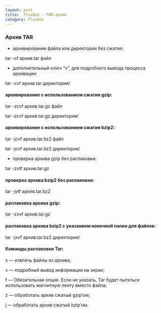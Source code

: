 ```yaml
---
layout: post
title:  Fluxbox - TAR-архив
category: Fluxbox
---
```


### Архив TAR

- архивирование файла или директории без сжатия:

tar -cf архив.tar файл

- дополнительный ключ “v”, для подробного вывода процесса архивации:

tar -cvf архив.tar директория/

#### архивирование с использованием сжатия gzip:

tar -zcvf архив.tar.gz файл

tar -zcvf архив.tar.gz директория/

#### архивирование с использованием сжатия bzip2:

tar -jcvf архив.tar.bz2 файл

tar -jcvf архив.tar.bz2 директория/

- проверка архива gzip без распаковки:

tar -zvtf архив.tar.gz

#### проверка архива bzip2 без распаковки:

tar -jvtf архив.tar.bz2

####  распаковка архива gzip:

tar -zxvf архив.tar.gz

#### распаковка архива bzip2 с указанием конечной папки для файлов:

tar -jxvf архив.tar.bz2 директория/

#### Команды распаковки Tar:

x — извлечь файлы из архива;

v — подробный вывод информации на экран;

f — Обязательная опция. Если не указать, Tar будет пытаться использовать магнитную ленту вместо файла;

z — обработать архив сжатый gzip’ом;

j — обработать архив сжатый bzip’ом.

